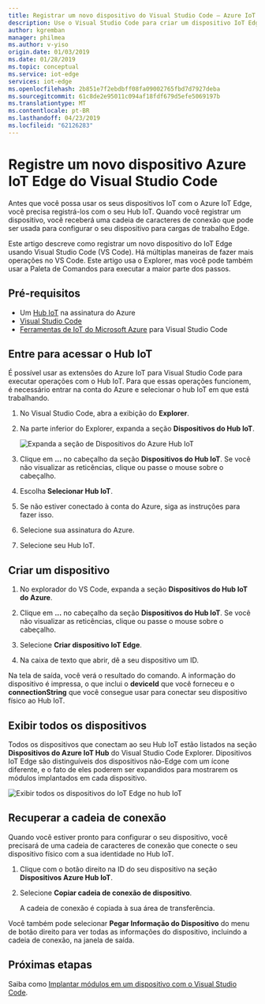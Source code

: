 ```yaml
---
title: Registrar um novo dispositivo do Visual Studio Code – Azure IoT Edge | Microsoft Docs
description: Use o Visual Studio Code para criar um dispositivo IoT Edge no seu hub IoT do Azure e recuperar a cadeia de conexão
author: kgremban
manager: philmea
ms.author: v-yiso
origin.date: 01/03/2019
ms.date: 01/28/2019
ms.topic: conceptual
ms.service: iot-edge
services: iot-edge
ms.openlocfilehash: 2b851e7f2ebdbff08fa09002765fbd7d7927deba
ms.sourcegitcommit: 61c8de2e95011c094af18fdf679d5efe5069197b
ms.translationtype: MT
ms.contentlocale: pt-BR
ms.lasthandoff: 04/23/2019
ms.locfileid: "62126283"
---
```

# <a name="register-a-new-azure-iot-edge-device-from-visual-studio-code"></a>Registre um novo dispositivo Azure IoT Edge do Visual Studio Code

Antes que você possa usar os seus dispositivos IoT com o Azure IoT Edge, você precisa registrá-los com o seu Hub IoT. Quando você registrar um dispositivo, você receberá uma cadeia de caracteres de conexão que pode ser usada para configurar o seu dispositivo para cargas de trabalho Edge. 

Este artigo descreve como registrar um novo dispositivo do IoT Edge usando Visual Studio Code (VS Code). Há múltiplas maneiras de fazer mais operações no VS Code. Este artigo usa o Explorer, mas você pode também usar a Paleta de Comandos para executar a maior parte dos passos. 

## <a name="prerequisites"></a>Pré-requisitos

* Um [Hub IoT](../iot-hub/iot-hub-create-through-portal.md) na assinatura do Azure
* [Visual Studio Code](https://code.visualstudio.com/)
* [Ferramentas de IoT do Microsoft Azure](https://marketplace.visualstudio.com/items?itemName=vsciot-vscode.azure-iot-tools) para Visual Studio Code

## <a name="sign-in-to-access-your-iot-hub"></a>Entre para acessar o Hub IoT

É possível usar as extensões do Azure IoT para Visual Studio Code para executar operações com o Hub IoT. Para que essas operações funcionem, é necessário entrar na conta do Azure e selecionar o hub IoT em que está trabalhando.

1. No Visual Studio Code, abra a exibição do **Explorer**.

2. Na parte inferior do Explorer, expanda a seção **Dispositivos do Hub IoT**. 

   ![Expanda a seção de Dispositivos do Azure Hub IoT](./media/how-to-register-device-vscode/azure-iot-hub-devices.png)

3. Clique em **...** no cabeçalho da seção **Dispositivos do Hub IoT**. Se você não visualizar as reticências, clique ou passe o mouse sobre o cabeçalho. 

4. Escolha **Selecionar Hub IoT**.

5. Se não estiver conectado à conta do Azure, siga as instruções para fazer isso. 

6. Selecione sua assinatura do Azure. 

7. Selecione seu Hub IoT. 

## <a name="create-a-device"></a>Criar um dispositivo

1. No explorador do VS Code, expanda a seção **Dispositivos do Hub IoT do Azure**. 

2. Clique em **...** no cabeçalho da seção **Dispositivos do Hub IoT**. Se você não visualizar as reticências, clique ou passe o mouse sobre o cabeçalho. 

3. Selecione **Criar dispositivo IoT Edge**. 

4. Na caixa de texto que abrir, dê a seu dispositivo um ID. 

Na tela de saída, você verá o resultado do comando. A informação do dispositivo é impressa, o que inclui o **deviceId** que você forneceu e o **connectionString** que você consegue usar para conectar seu dispositivo físico ao Hub IoT. 

## <a name="view-all-devices"></a>Exibir todos os dispositivos

Todos os dispositivos que conectam ao seu Hub IoT estão listados na seção **Dispositivos do Azure IoT Hub** do Visual Studio Code Explorer. Dipositivos IoT Edge são distinguíveis dos dispositivos não-Edge com um ícone diferente, e o fato de eles poderem ser expandidos para mostrarem os módulos implantados em cada dispositivo. 

   ![Exibir todos os dispositivos do IoT Edge no hub IoT](./media/how-to-register-device-vscode/view-devices.png)

## <a name="retrieve-the-connection-string"></a>Recuperar a cadeia de conexão

Quando você estiver pronto para configurar o seu dispositivo, você precisará de uma cadeia de caracteres de conexão que conecte o seu dispositivo físico com a sua identidade no Hub IoT.

1. Clique com o botão direito na ID do seu dispositivo na seção **Dispositivos Azure Hub IoT**. 
2. Selecione **Copiar cadeia de conexão de dispositivo**.

   A cadeia de conexão é copiada à sua área de transferência. 

Você também pode selecionar **Pegar Informação do Dispositivo** do menu de botão direito para ver todas as informações do dispositivo, incluindo a cadeia de conexão, na janela de saída. 


## <a name="next-steps"></a>Próximas etapas

Saiba como [Implantar módulos em um dispositivo com o Visual Studio Code](how-to-deploy-modules-vscode.md).
